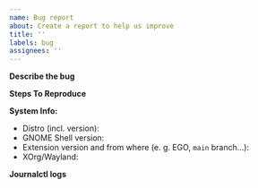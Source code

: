 ```yaml
---
name: Bug report
about: Create a report to help us improve
title: ''
labels: bug
assignees: ''
---
```


**Describe the bug**

**Steps To Reproduce**

**System Info:**

-   Distro (incl. version):
-   GNOME Shell version:
-   Extension version and from where (e. g. EGO, `main` branch...):
-   XOrg/Wayland:

**Journalctl logs**

<!-- Run `journalctl -fo cat /usr/bin/gnome-shell`, then reproduce the bug. If new entries appear and they look relevant, please post them here. -->
